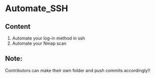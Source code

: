 # Automate_SSH

## Content
1. Automate your log-in method in ssh
2. Automate your Nmap scan


## Note:
Contributors can make their own folder and push commits accordingly!!
